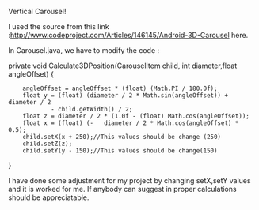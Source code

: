 Vertical Carousel!

I used the source from this link :http://www.codeproject.com/Articles/146145/Android-3D-Carousel here.

In Carousel.java, we have to modify the code :

private void Calculate3DPosition(CarouselItem child, int diameter,float angleOffset) 
{
       
        angleOffset = angleOffset * (float) (Math.PI / 180.0f);
        float y = (float) (diameter / 2 * Math.sin(angleOffset)) + diameter / 2
                - child.getWidth() / 2;
        float z = diameter / 2 * (1.0f - (float) Math.cos(angleOffset));
        float x = (float) (-   diameter / 2 * Math.cos(angleOffset) * 0.5);
        child.setX(x + 250);//This values should be change (250)
        child.setZ(z);
        child.setY(y - 150);//This values should be change(150) 
}

I have done some adjustment for my project by changing setX,setY values and it is worked for me.
If anybody can suggest in proper calculations should be appreciatable. 
